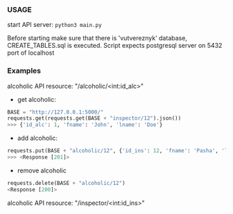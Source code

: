 ### USAGE
start API server: 
```python3 main.py```

Before starting make sure that there is 'vutvereznyk' database, CREATE_TABLES.sql is executed. Script expects postgresql server on 5432 port of localhost

### Examples
alcoholic API resource: "/alcoholic/\<int:id_alc\>"
- get alcoholic:
```python
BASE = "http://127.0.0.1:5000/"
requests.get(requests.get(BASE + "inspector/12").json())
>>> {'id_alc': 1, 'fname': 'John', 'lname': 'Doe'}
```
- add alcoholic:
```python
requests.put(BASE + "alcoholic/12", {'id_ins': 12, 'fname': 'Pasha', 'lname': 'Hilei'})
>>> <Response [201]>
```

- remove alcoholic
```python
requests.delete(BASE + "alcoholic/12")
<Response [200]>
```

alcoholic API resource: "/inspector/\<int:id_ins\>"
